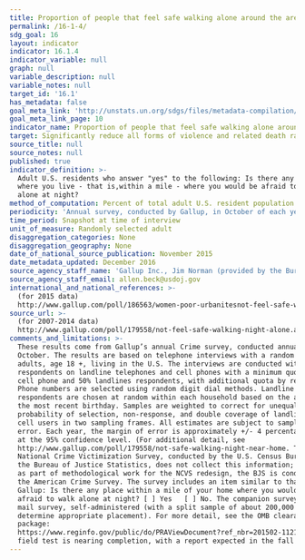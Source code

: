 ```yaml
---
title: Proportion of people that feel safe walking alone around the area they live
permalink: /16-1-4/
sdg_goal: 16
layout: indicator
indicator: 16.1.4
indicator_variable: null
graph: null
variable_description: null
variable_notes: null
target_id: '16.1'
has_metadata: false
goal_meta_link: 'http://unstats.un.org/sdgs/files/metadata-compilation/Metadata-Goal-16.pdf'
goal_meta_link_page: 10
indicator_name: Proportion of people that feel safe walking alone around the area they live
target: Significantly reduce all forms of violence and related death rates everywhere.
source_title: null
source_notes: null
published: true
indicator_definition: >-
  Adult U.S. residents who answer "yes" to the following: Is there any area near
  where you live - that is,within a mile - where you would be afraid to walk
  alone at night?
method_of_computation: Percent of total adult U.S. resident population
periodicity: 'Annual survey, conducted by Gallup, in October of each year'
time_period: Snapshot at time of interview
unit_of_measure: Randomly selected adult
disaggregation_categories: None
disaggregation_geography: None
date_of_national_source_publication: November 2015
date_metadata_updated: December 2016
source_agency_staff_name: 'Gallup Inc., Jim Norman (provided by the Bureau of Justice Statistics)'
source_agency_staff_email: allen.beck@usdoj.gov
international_and_national_references: >-
  (for 2015 data)
  http://www.gallup.com/poll/186563/women-poor-urbanitesnot-feel-safe-walking-night-near-home.aspx
source_url: >-
  (for 2007-2014 data)
  http://www.gallup.com/poll/179558/not-feel-safe-walking-night-alone.aspx
comments_and_limitations: >-
  These results come from Gallup’s annual Crime survey, conducted annually in
  October. The results are based on telephone interviews with a random sample of
  adults, age 18 +, living in the U.S. The interviews are conducted with
  respondents on landline telephones and cell phones with a minimum quota of 50%
  cell phone and 50% landlines respondents, with additional quota by region.
  Phone numbers are selected using random digit dial methods. Landline
  respondents are chosen at random within each household based on the adult with
  the most recent birthday. Samples are weighted to correct for unequal
  probability of selection, non-response, and double coverage of landline and
  cell users in two sampling frames. All estimates are subject to sampling
  error. Each year, the margin of error is approximately +/- 4 percentage points
  at the 95% confidence level. (For additional detail, see
  http://www.gallup.com/poll/179558/not-safe-walking-night-near-home. The
  National Crime Victimization Survey, conducted by the U.S. Census Bureau for
  the Bureau of Justice Statistics, does not collect this information; however,
  as part of methodological work for the NCVS redesign, the BJS is conducting
  the American Crime Survey. The survey includes an item similar to that used by
  Gallup: Is there any place within a mile of your home where you would be
  afraid to walk alone at night? [ ] Yes   [ ] No. The companion survey is a
  mail survey, self-administered (with a split sample of about 200,000 to
  determine appropriate placement). For more detail, see the OMB clearance
  package:
  https://www.reginfo.gov/public/do/PRAViewDocument?ref_nbr=201502-1121-001. The
  field test is nearing completion, with a report expected in the fall of 2017.
---
```

##

##
